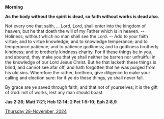 **Morning**

**As the body without the spirit is dead, so faith without works is dead also.**
 
Not every one that saith, ... Lord, Lord, shall enter into the kingdom of heaven; but he that doeth the will of my Father which is in heaven. -- Holiness, without which no man shall see the Lord. -- Add to your faith virtue; and to virtue knowledge; and to knowledge temperance; and to temperance patience; and to patience godliness; and to godliness brotherly kindness; and to brotherly kindness charity. For if these things be in you, and abound, they make you that ye shall neither be barren nor unfruitful in the knowledge of our Lord Jesus Christ. But he that lacketh these things is blind, and cannot see afar off, and hath forgotten that he was purged from his old sins. Wherefore the rather, brethren, give diligence to make your calling and election sure: for if ye do these things, ye shall never fall.
 
By grace are ye saved through faith; and that not of yourselves; it is the gift of God: not of works, lest any man should boast.  

**Jas 2:26; Matt 7:21; Heb 12:14; 2 Pet 1:5-10; Eph 2:8,9**

[Thursday 28-November, 2024](https://t.me/daily_light)

